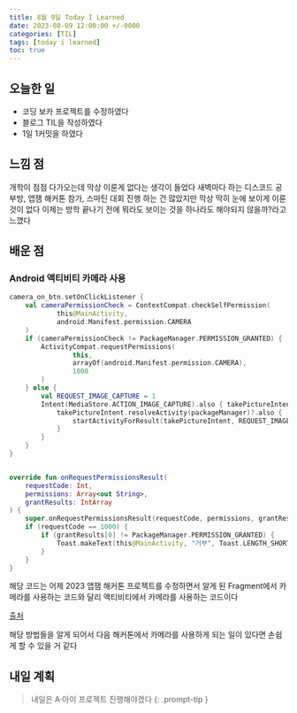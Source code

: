 ```yaml
---
title: 8월 9일 Today I Learned
date: 2023-08-09 12:00:00 +/-0000
categories: [TIL]
tags: [today i learned]
toc: true
---
```


## 오늘한 일

* 코딩 보카 프로젝트를 수정하였다
* 블로그 TIL을 작성하였다
* 1일 1커밋을 하였다

## 느낌 점

개학이 점점 다가오는데 막상 이룬게 없다는 생각이 들었다 새벽마다 하는 디스코드 공부방, 앱잼 해커톤 참가, 스마틴 대회 진행
하는 건 많았지만 막상 딱히 눈에 보이게 이룬 것이 없다 이제는 방학 끝나기 전에 뭐라도 보이는 것을 하나라도 해야되지 않을까?라고 느꼈다

## 배운 점

### Android 액티비티 카메라 사용

~~~kotlin
camera_on_btn.setOnClickListener {
    val cameraPermissionCheck = ContextCompat.checkSelfPermission(
            this@MainActivity,
            android.Manifest.permission.CAMERA
    )
    if (cameraPermissionCheck != PackageManager.PERMISSION_GRANTED) {
        ActivityCompat.requestPermissions(
                this,
                arrayOf(android.Manifest.permission.CAMERA),
                1000
        )
    } else {
        val REQUEST_IMAGE_CAPTURE = 1
        Intent(MediaStore.ACTION_IMAGE_CAPTURE).also { takePictureIntent ->
            takePictureIntent.resolveActivity(packageManager)?.also {
                startActivityForResult(takePictureIntent, REQUEST_IMAGE_CAPTURE)
            }
        }
    }
}


override fun onRequestPermissionsResult(
    requestCode: Int,
    permissions: Array<out String>,
    grantResults: IntArray
) {
    super.onRequestPermissionsResult(requestCode, permissions, grantResults)
    if (requestCode == 1000) {
        if (grantResults[0] != PackageManager.PERMISSION_GRANTED) { 
            Toast.makeText(this@MainActivity, "거부", Toast.LENGTH_SHORT).show()
        }
    }
}
~~~

해당 코드는 어제 2023 앱잼 해커톤 프로젝트를 수정하면서 알게 된 Fragment에서 카메라를 사용하는 코드와
달리 액티비티에서 카메라를 사용하는 코드이다

[출처](https://korean-otter.tistory.com/100)

해당 방법들을 알게 되어서 다음 해커톤에서 카메라를 사용하게 되는 일이 있다면
손쉽게 할 수 있을 거 같다

## 내일 계획

> 내일은 A·아이 프로젝트 진행해야겠다
{: .prompt-tip }
